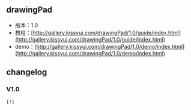 ## drawingPad

* 版本：1.0
* 教程：[http://gallery.kissyui.com/drawingPad/1.0/guide/index.html](http://gallery.kissyui.com/drawingPad/1.0/guide/index.html)
* demo：[http://gallery.kissyui.com/drawingPad/1.0/demo/index.html](http://gallery.kissyui.com/drawingPad/1.0/demo/index.html)

## changelog

### V1.0

    [!]


